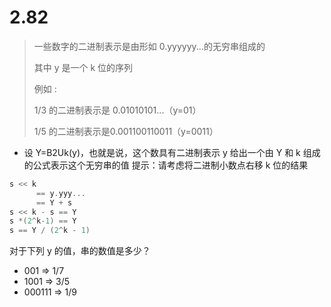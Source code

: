 # 2.82

> 一些数字的二进制表示是由形如 0.yyyyyy...的无穷串组成的
>
> 其中 y 是一个 k 位的序列
>
> 例如 :
>
> 1/3 的二进制表示是 0.01010101...（y=01）
>
> 1/5 的二进制表示是0.001100110011（y=0011）

* 设 Y=B2Uk(y)，也就是说，这个数具有二进制表示 y
  给出一个由 Y 和 k 组成的公式表示这个无穷串的值
  提示：请考虑将二进制小数点右移 k 位的结果

```c
s << k
      == y.yyy...
      == Y + s
s << k - s == Y
s *(2^k-1) == Y
s == Y / (2^k - 1)
```

对于下列 y 的值，串的数值是多少？

* 001 => 1/7
* 1001 => 3/5
* 000111 => 1/9